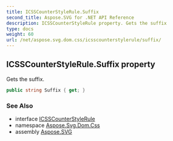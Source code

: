 ```yaml
---
title: ICSSCounterStyleRule.Suffix
second_title: Aspose.SVG for .NET API Reference
description: ICSSCounterStyleRule property. Gets the suffix
type: docs
weight: 60
url: /net/aspose.svg.dom.css/icsscounterstylerule/suffix/
---
```

## ICSSCounterStyleRule.Suffix property

Gets the suffix.

```csharp
public string Suffix { get; }
```

### See Also

* interface [ICSSCounterStyleRule](../)
* namespace [Aspose.Svg.Dom.Css](../../icsscounterstylerule/)
* assembly [Aspose.SVG](../../../)
